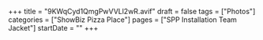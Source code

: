 +++
title = "9KWqCyd1QmgPwVVLl2wR.avif"
draft = false
tags = ["Photos"]
categories = ["ShowBiz Pizza Place"]
pages = ["SPP Installation Team Jacket"]
startDate = ""
+++
